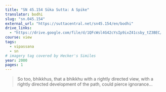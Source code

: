 ```yaml
---
title: "SN 45.154 Sūka Sutta: A Spike"
translator: bodhi
slug: "sn.045.154"
external_url: "https://suttacentral.net/sn45.154/en/bodhi"
drive_links:
  - "https://drive.google.com/file/d/1QFcWsl4G42cYsIp9ixZ41csby_tZ3BEC/view?usp=drivesdk"
course: view
tags:
  - vipassana
  - sn
# imagery tag covered by Hecker's Similes
year: 2000
pages: 1
---
```


> So too, bhikkhus, that a bhikkhu with a rightly directed view, with a rightly directed development of the path, could pierce ignorance...
